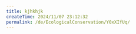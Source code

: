 ```yaml
---
title: kjhkhjk
createTime: 2024/11/07 23:12:32
permalink: /de/EcologicalConservation/Y0xXIfUq/
---
```

